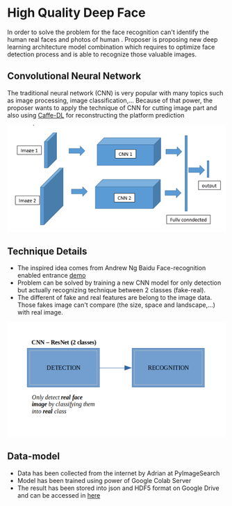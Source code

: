 # High Quality Deep Face
In order to solve the problem for the face recognition can't identify the human real faces and photos of human . Proposer is proposing new deep learning architecture model combination which requires to optimize face detection process and is able to recognize those valuable images.

## Convolutional Neural Network 
The traditional neural network (CNN) is very popular with many topics such as image processing, image classification,... Because of that power, the proposer wants to apply the technique of CNN for cutting image part and also using [Caffe-DL](https://caffe.berkeleyvision.org/) for reconstructing the platform prediction

<p align="center">
  <img src="read_pic/cnn.png" alt="cnn image"/>
</p>


## Technique Details
* The inspired idea comes from Andrew Ng Baidu Face-recognition enabled entrance [demo](https://youtu.be/wr4rx0Spihs)
* Problem can be solved by training a new CNN model for only detection but actually recognizing technique between 2 classes (fake-real). 
* The different of fake and real features are belong to the image data. Those fakes image can't compare (the size, space and landscape,...) with real image.

<p align="center">
  <img src="read_pic/process.png" alt="processing image"/>
</p>


## Data-model

* Data has been collected from the internet by Adrian at PyImageSearch
* Model has been trained using power of Google Colab Server
* The result has been stored into json and HDF5 format on Google Drive and can be accessed in [here](https://drive.google.com/drive/u/0/folders/1uvDduzWXzt87VxBjPWFI3fDKakb_ZsIX)













